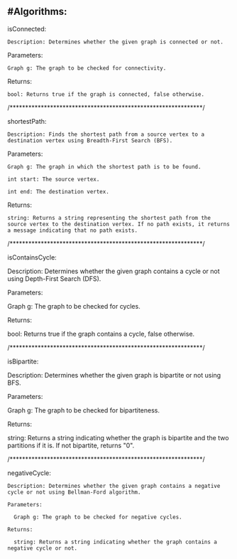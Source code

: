 #Algorithms: 
--------------------------------------------------------------------------
  isConnected:
  
    Description: Determines whether the given graph is connected or not.
  
  Parameters:
  
    Graph g: The graph to be checked for connectivity.
    
  Returns:
  
    bool: Returns true if the graph is connected, false otherwise.
    
  /**************************************************************/
  
  shortestPath:
  
    Description: Finds the shortest path from a source vertex to a destination vertex using Breadth-First Search (BFS).
  
  Parameters:
  
    Graph g: The graph in which the shortest path is to be found.
  
    int start: The source vertex.
  
    int end: The destination vertex.
  
  Returns:
  
    string: Returns a string representing the shortest path from the source vertex to the destination vertex. If no path exists, it returns a message indicating that no path exists.
    
  /**************************************************************/
  
  isContainsCycle:
  
  Description:
    Determines whether the given graph contains a cycle or not using Depth-First Search (DFS).
  
  Parameters:
  
  Graph g: The graph to be checked for cycles.
  
  Returns:
  
  bool: Returns true if the graph contains a cycle, false otherwise.
  
  /**************************************************************/
  
  isBipartite:
  
  Description: Determines whether the given graph is bipartite or not using BFS.
  
  Parameters:
  
  Graph g: The graph to be checked for bipartiteness.
  
  Returns:
  
  string: Returns a string indicating whether the graph is bipartite and the two partitions if it is. If not bipartite, returns "0".
  
  /**************************************************************/
  
  negativeCycle:
  
    Description: Determines whether the given graph contains a negative cycle or not using Bellman-Ford algorithm.
    
    Parameters:
    
      Graph g: The graph to be checked for negative cycles.
    
    Returns:
    
      string: Returns a string indicating whether the graph contains a negative cycle or not.
